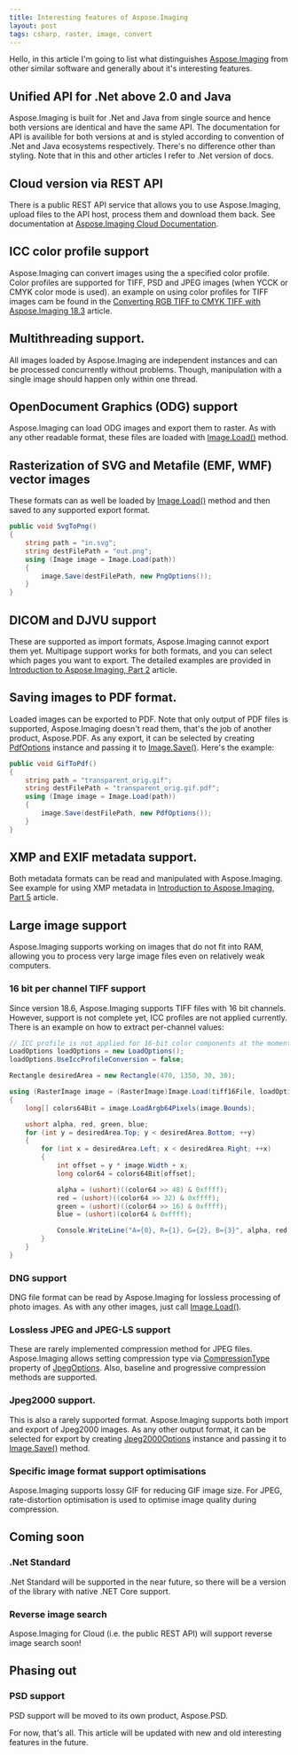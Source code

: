 ```yaml
---
title: Interesting features of Aspose.Imaging
layout: post
tags: csharp, raster, image, convert
---
```


Hello, in this article I'm going to list what distinguishes <a href="https://products.aspose.com/imaging/">Aspose.Imaging</a> from other similar software and generally about it's interesting features.

## Unified API for .Net above 2.0 and Java
Aspose.Imaging is built for .Net and Java from single source and hence both versions are identical and have the same API. The documentation for API is availible for both versions at <a href="https://apireference.aspose.com/"></a> and is styled according to convention of .Net and Java ecosystems respectively. There's no difference other than styling. Note that in this and other articles I refer to .Net version of docs.

## Cloud version via REST API
There is a public REST API service that allows you to use Aspose.Imaging, upload files to the API host, process them and download them back. See documentation at <a href="https://docs.aspose.cloud/display/imagingcloud/Home">Aspose.Imaging Cloud Documentation</a>.

## ICC color profile support
Aspose.Imaging can convert images using the a specified color profile. Color profiles are supported for TIFF, PSD and JPEG images (when YCCK or CMYK color mode is used).  an example on using color profiles for TIFF images cam be found in the <a href="https://asposeimaging.github.io/Converting-RGB-TIFF-to-CMYK-TIFF-with-Aspose.Imaging-18.3/">Converting RGB TIFF to CMYK TIFF with Aspose.Imaging 18.3</a> article.

## Multithreading support.
All images loaded by Aspose.Imaging are independent instances and can be processed concurrently without problems. Though, manipulation with a single image should happen only within one thread.


## OpenDocument Graphics (ODG) support
Aspose.Imaging can load ODG images and export them to raster. As with any other readable format, these files are loaded with <a href="https://apireference.aspose.com/net/imaging/aspose.imaging/image/methods/load/index">Image.Load()</a> method.

## Rasterization of SVG and Metafile (EMF, WMF) vector images
These formats can as well be loaded by <a href="https://apireference.aspose.com/net/imaging/aspose.imaging/image/methods/load/index">Image.Load()</a> method and then saved to any supported export format.
```csharp
public void SvgToPng()
{
    string path = "in.svg";
    string destFilePath = "out.png";
    using (Image image = Image.Load(path))
    {
        image.Save(destFilePath, new PngOptions());
    }
}
```

## DICOM and DJVU support
These are supported as import formats, Aspose.Imaging cannot export them yet. Multipage support works for both formats, and you can select which pages you want to export. The detailed examples are provided in <a href="https://asposeimaging.github.io/Introduction-to-Aspose.Imaging,-Part-2/">Introduction to Aspose.Imaging, Part 2</a> article.

## Saving images to PDF format.
Loaded images can be exported to PDF. Note that only output of PDF files is supported, Aspose.Imaging doesn't read them, that's the job of another product, Aspose.PDF. As any export, it can be selected by creating <a href="https://apireference.aspose.com/net/imaging/aspose.imaging.imageoptions/pdfoptions">PdfOptions</a> instance and passing it to <a href="https://apireference.aspose.com/net/imaging/aspose.imaging/image/methods/save/index">Image.Save()</a>. Here's the example:
```csharp
public void GifToPdf()
{
    string path = "transparent_orig.gif";
    string destFilePath = "transparent_orig.gif.pdf";
    using (Image image = Image.Load(path))
    {
        image.Save(destFilePath, new PdfOptions());
    }
}
```

## XMP and EXIF metadata support.
Both metadata formats can be read and manipulated with Aspose.Imaging.
See example for using XMP metadata in <a href="https://asposeimaging.github.io/Introduction-to-Aspose.Imaging,-Part-5/">Introduction to Aspose.Imaging, Part 5</a> article.


## Large image support
Aspose.Imaging supports working on images that do not fit into RAM, allowing you to process very large image files even on relatively weak computers. 

### 16 bit per channel TIFF support
Since version 18.6, Aspose.Imaging supports TIFF files with 16 bit channels. However, support is not complete yet, ICC profiles are not applied currently. There is an example on how to extract per-channel values:
```csharp
// ICC profile is not applied for 16-bit color components at the moment, so disable that option explicitly.
LoadOptions loadOptions = new LoadOptions();
loadOptions.UseIccProfileConversion = false;

Rectangle desiredArea = new Rectangle(470, 1350, 30, 30);

using (RasterImage image = (RasterImage)Image.Load(tiff16File, loadOptions))
{
	long[] colors64Bit = image.LoadArgb64Pixels(image.Bounds);

	ushort alpha, red, green, blue;
	for (int y = desiredArea.Top; y < desiredArea.Bottom; ++y)
	{
		for (int x = desiredArea.Left; x < desiredArea.Right; ++x)
		{
			int offset = y * image.Width + x;
			long color64 = colors64Bit[offset];

			alpha = (ushort)((color64 >> 48) & 0xffff);
			red = (ushort)((color64 >> 32) & 0xffff);
			green = (ushort)((color64 >> 16) & 0xffff);
			blue = (ushort)(color64 & 0xffff);

			Console.WriteLine("A={0}, R={1}, G={2}, B={3}", alpha, red, green, blue);
		}
	}
}
```

### DNG support
DNG file format can be read by Aspose.Imaging for lossless processing of photo images. As with any other images, just call <a href="https://apireference.aspose.com/net/imaging/aspose.imaging/image/methods/load/index">Image.Load()</a>.

### Lossless JPEG and JPEG-LS support
These are rarely implemented compression method for JPEG files. Aspose.Imaging allows setting compression type via <a href="https://apireference.aspose.com/net/imaging/aspose.imaging.imageoptions/jpegoptions/properties/compressiontype">CompressionType</a> property of <a href="https://apireference.aspose.com/net/imaging/aspose.imaging.imageoptions/jpegoptions">JpegOptions</a>. Also, baseline and progressive compression methods are supported.

### Jpeg2000 support.
This is also a rarely supported format. Aspose.Imaging supports both import and export of Jpeg2000 images. As  any other output format, it can be selected for export by creating <a href="https://apireference.aspose.com/net/imaging/aspose.imaging.imageoptions/jpeg2000options">Jpeg2000Options</a> instance and passing it to <a href="https://apireference.aspose.com/net/imaging/aspose.imaging/image/methods/save/index">Image.Save()</a> method.

### Specific image format support optimisations
Aspose.Imaging supports lossy GIF for reducing GIF image size.
For JPEG, rate-distortion optimisation is used to optimise image quality during compression.

## Coming soon

### .Net Standard
.Net Standard will be supported in the near future, so there will be a version of the library with native .NET Core support.

### Reverse image search
Aspose.Imaging for Cloud (i.e. the public REST API) will support reverse image search soon!

## Phasing out

### PSD support
PSD support will be moved to its own product, Aspose.PSD.


For now, that's all. This article will be updated with new and old interesting features in the future.



